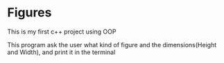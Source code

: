 # Figures
This is my first c++ project using OOP

This program ask the user what kind of figure and the dimensions(Height and Width), and print it in the terminal

